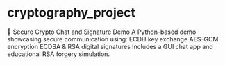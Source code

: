 # cryptography_project
🔐 Secure Crypto Chat and Signature Demo A Python-based demo showcasing secure communication using:  ECDH key exchange  AES-GCM encryption  ECDSA &amp; RSA digital signatures Includes a GUI chat app and educational RSA forgery simulation.
